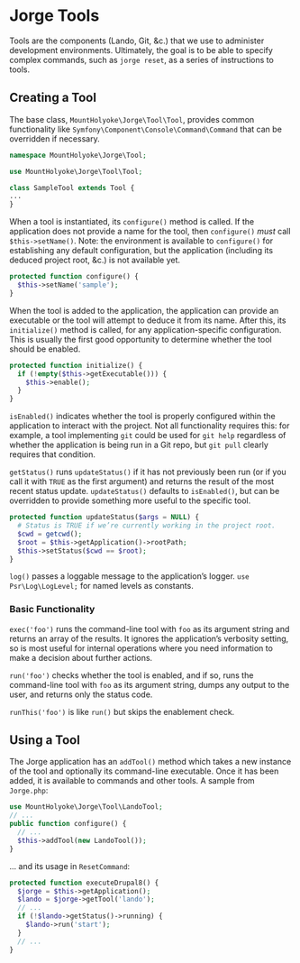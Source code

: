 # Jorge Tools

Tools are the components (Lando, Git, &c.) that we use to administer development environments. Ultimately, the goal is to be able to specify complex commands, such as `jorge reset`, as a series of instructions to tools.

## Creating a Tool

The base class, `MountHolyoke\Jorge\Tool\Tool`, provides common functionality like `Symfony\Component\Console\Command\Command` that can be overridden if necessary.

```php
namespace MountHolyoke\Jorge\Tool;

use MountHolyoke\Jorge\Tool\Tool;

class SampleTool extends Tool {
...
}
```

When a tool is instantiated, its `configure()` method is called. If the application does not provide a name for the tool, then `configure()` _must_ call `$this->setName()`. Note: the environment is available to `configure()` for establishing any default configuration, but the application (including its deduced project root, &c.) is not available yet.

```php
protected function configure() {
  $this->setName('sample');
}
```

When the tool is added to the application, the application can provide an executable or the tool will attempt to deduce it from its name. After this, its `initialize()` method is called, for any application-specific configuration. This is usually the first good opportunity to determine whether the tool should be enabled.

```php
protected function initialize() {
  if (!empty($this->getExecutable())) {
    $this->enable();
  }
}
```

`isEnabled()` indicates whether the tool is properly configured within the application to interact with the project. Not all functionality requires this: for example, a tool implementing `git` could be used for `git help` regardless of whether the application is being run in a Git repo, but `git pull` clearly requires that condition.

`getStatus()` runs `updateStatus()` if it has not previously been run (or if you call it with `TRUE` as the first argument) and returns the result of the most recent status update. `updateStatus()` defaults to `isEnabled()`, but can be overridden to provide something more useful to the specific tool.

```php
protected function updateStatus($args = NULL) {
  # Status is TRUE if we’re currently working in the project root.
  $cwd = getcwd();
  $root = $this->getApplication()->rootPath;
  $this->setStatus($cwd == $root);
}
```

`log()` passes a loggable message to the application’s logger. `use Psr\Log\LogLevel;` for named levels as constants.

### Basic Functionality

`exec('foo')` runs the command-line tool with `foo` as its argument string and returns an array of the results. It ignores the application’s verbosity setting, so is most useful for internal operations where you need information to make a decision about further actions.

`run('foo')` checks whether the tool is enabled, and if so, runs the command-line tool with `foo` as its argument string, dumps any output to the user, and returns only the status code.

`runThis('foo')` is like `run()` but skips the enablement check.

## Using a Tool

The Jorge application has an `addTool()` method which takes a new instance of the tool and optionally its command-line executable. Once it has been added, it is available to commands and other tools. A sample from `Jorge.php`:
```php
use MountHolyoke\Jorge\Tool\LandoTool;
// ...
public function configure() {
  // ...
  $this->addTool(new LandoTool());
}
```
... and its usage in `ResetCommand`:
```php
protected function executeDrupal8() {
  $jorge = $this->getApplication();
  $lando = $jorge->getTool('lando');
  // ...
  if (!$lando->getStatus()->running) {
    $lando->run('start');
  }
  // ...
}
```

